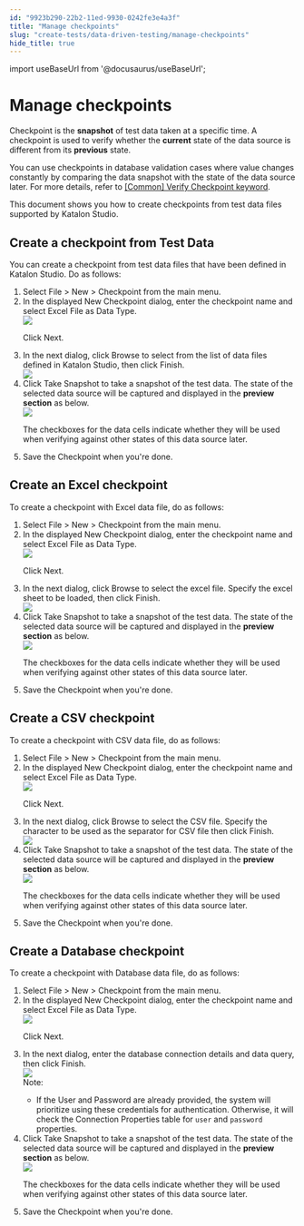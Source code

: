 ```yaml
---
id: "9923b290-22b2-11ed-9930-0242fe3e4a3f"
title: "Manage checkpoints"
slug: "create-tests/data-driven-testing/manage-checkpoints"
hide_title: true
---
```

import useBaseUrl from '@docusaurus/useBaseUrl';


# <a id="id_manage-checkpoints" class="anchor_top_offset"/><a id="ariaid-title1" class="anchor_top_offset"/>Manage checkpoints

<p xmlns="http://www.w3.org/1999/xhtml" className="p">Checkpoint is the <strong className="ph b">snapshot</strong> of test data taken at a specific time. A checkpoint is used to verify whether the <strong className="ph b">current</strong> state of the data source is different from its <strong className="ph b">previous</strong> state.</p> 
<p xmlns="http://www.w3.org/1999/xhtml" className="p">You can use checkpoints in database validation cases where value changes constantly by comparing the data snapshot with the state of the data source later. For more details, refer to <a className="xref" href="/docs/create-tests/keywords/keyword-description-in-katalon-studio/common-assertions/common-verify-checkpoint">[Common] Verify Checkpoint keyword</a>.</p> 
<p xmlns="http://www.w3.org/1999/xhtml" className="p">This document shows you how to create  checkpoints from test data files supported by <span className="ph">Katalon Studio</span>.</p> 

## <a id="task-9652" class="anchor_top_offset"/>Create a checkpoint from Test Data

<section xmlns="http://www.w3.org/1999/xhtml" className="section context">You can create a checkpoint from test data files that have been defined in <span className="ph">Katalon Studio</span>. Do as follows:</section> 
<ol xmlns="http://www.w3.org/1999/xhtml" className="ol steps"><li className="li step stepexpand"><span className="ph cmd">Select <span className="ph uicontrol">File</span> &gt; <span className="ph uicontrol">New</span> &gt;       <span className="ph uicontrol">Checkpoint</span> from the main menu.</span></li><li className="li step stepexpand"><span className="ph cmd">In the displayed <span className="ph uicontrol">New Checkpoint</span> dialog, enter the checkpoint name and select <span className="ph uicontrol">Excel File</span> as <span className="ph uicontrol">Data Type</span>.</span><div className="itemgroup info"><img className="image" width={500} src={useBaseUrl("/408d4080-f56e-11ed-878a-0242c7a41fd4.png")} /><p className="p">Click <span className="ph uicontrol">Next</span>.</p></div></li><li className="li step stepexpand"><span className="ph cmd">In the next dialog, click <span className="ph uicontrol">Browse</span> to       select from the list of data files defined in <span className="ph">Katalon Studio</span>, then click <span className="ph uicontrol">Finish</span>.</span><div className="itemgroup info"><img className="image" width={500} src={useBaseUrl("/40b95990-f56e-11ed-878a-0242c7a41fd4.png")} /></div></li><li className="li step stepexpand"><span className="ph cmd">Click <span className="ph uicontrol">Take Snapshot</span> to take a snapshot of the test data. The state of the selected data source will be captured and       displayed in the  <strong className="ph b">preview section</strong> as below.</span><div className="itemgroup info"><img className="image" width={600} src={useBaseUrl("/408466e0-f56e-11ed-878a-0242c7a41fd4.png")} /><p className="p">The checkboxes         for the data cells indicate whether they will be used when         verifying against other states of this data source later.</p></div></li><li className="li step stepexpand"><span className="ph cmd">Save the <span className="ph uicontrol">Checkpoint</span> when you're done.</span></li></ol> 

## <a id="task-4682" class="anchor_top_offset"/>Create an Excel checkpoint

<section xmlns="http://www.w3.org/1999/xhtml" className="section context">To create a checkpoint with Excel data file, do as follows:</section> 
<ol xmlns="http://www.w3.org/1999/xhtml" className="ol steps"><li className="li step stepexpand"><span className="ph cmd">Select <span className="ph uicontrol">File</span> &gt; <span className="ph uicontrol">New</span> &gt;       <span className="ph uicontrol">Checkpoint</span> from the main menu.</span></li><li className="li step stepexpand"><span className="ph cmd">In the displayed <span className="ph uicontrol">New Checkpoint</span> dialog, enter the checkpoint name and select <span className="ph uicontrol">Excel File</span> as <span className="ph uicontrol">Data Type</span>.</span><div className="itemgroup info"><img className="image" width={500} src={useBaseUrl("/4076d250-f56e-11ed-878a-0242c7a41fd4.png")} /><p className="p">Click <span className="ph uicontrol">Next</span>.</p></div></li><li className="li step stepexpand"><span className="ph cmd">In the next dialog, click <span className="ph uicontrol">Browse</span> to       select the excel file. Specify the excel sheet to be loaded,  then click <span className="ph uicontrol">Finish</span>.</span><div className="itemgroup info"><img className="image" width={500} src={useBaseUrl("/40874d10-f56e-11ed-878a-0242c7a41fd4.png")} /></div></li><li className="li step stepexpand"><span className="ph cmd">Click <span className="ph uicontrol">Take Snapshot</span> to take a snapshot of the test data. The state of the selected data source will be captured and       displayed in the <strong className="ph b">preview section</strong> as below. </span><div className="itemgroup info"><img className="image" width={600} src={useBaseUrl("/4090c2f0-f56e-11ed-878a-0242c7a41fd4.png")} /><p className="p">The checkboxes         for the data cells indicate whether they will be used when         verifying against other states of this data source later.</p></div></li><li className="li step stepexpand"><span className="ph cmd">Save the <span className="ph uicontrol">Checkpoint</span> when you're done.</span></li></ol> 

## <a id="task-9528" class="anchor_top_offset"/>Create a CSV checkpoint

<section xmlns="http://www.w3.org/1999/xhtml" className="section context">To create a checkpoint with CSV data file, do as follows:</section> 
<ol xmlns="http://www.w3.org/1999/xhtml" className="ol steps"><li className="li step stepexpand"><span className="ph cmd">Select <span className="ph uicontrol">File</span> &gt; <span className="ph uicontrol">New</span> &gt;       <span className="ph uicontrol">Checkpoint</span> from the main menu.</span></li><li className="li step stepexpand"><span className="ph cmd">In the displayed <span className="ph uicontrol">New Checkpoint</span> dialog, enter the checkpoint name and select <span className="ph uicontrol">Excel File</span> as <span className="ph uicontrol">Data Type</span>.</span><div className="itemgroup info"><img className="image" width={500} src={useBaseUrl("/4080e470-f56e-11ed-878a-0242c7a41fd4.png")} /><p className="p">Click <span className="ph uicontrol">Next</span>.</p></div></li><li className="li step stepexpand"><span className="ph cmd">In the next dialog, click <span className="ph uicontrol">Browse</span> to       select the CSV file. Specify the character to be used as the       separator for CSV file then       click <span className="ph uicontrol">Finish</span>.</span><div className="itemgroup info"><img className="image" width={500} src={useBaseUrl("/40a5d190-f56e-11ed-878a-0242c7a41fd4.png")} /></div></li><li className="li step stepexpand"><span className="ph cmd">Click <span className="ph uicontrol">Take Snapshot</span> to take a snapshot of the test data. The state of the selected data source will be captured and       displayed in the <strong className="ph b">preview section</strong> as below.</span><div className="itemgroup info"><img className="image" width={600} src={useBaseUrl("/409e3070-f56e-11ed-878a-0242c7a41fd4.png")} /><p className="p">The checkboxes         for the data cells indicate whether they will be used when         verifying against other states of this data source later.</p></div></li><li className="li step stepexpand"><span className="ph cmd">Save the <span className="ph uicontrol">Checkpoint</span> when you're done.</span></li></ol> 

## <a id="task-7780" class="anchor_top_offset"/>Create a Database checkpoint

<section xmlns="http://www.w3.org/1999/xhtml" className="section context">To create a checkpoint with Database data file, do as follows:</section> 
<ol xmlns="http://www.w3.org/1999/xhtml" className="ol steps"><li className="li step stepexpand"><span className="ph cmd">Select <span className="ph uicontrol">File</span> &gt; <span className="ph uicontrol">New</span> &gt;       <span className="ph uicontrol">Checkpoint</span> from the main menu.</span></li><li className="li step stepexpand"><span className="ph cmd">In the displayed <span className="ph uicontrol">New Checkpoint</span> dialog, enter the checkpoint name and select <span className="ph uicontrol">Excel File</span> as <span className="ph uicontrol">Data Type</span>.</span><div className="itemgroup info"><img className="image" width={500} src={useBaseUrl("/40935b00-f56e-11ed-878a-0242c7a41fd4.png")} /><p className="p">Click <span className="ph uicontrol">Next</span>.</p></div></li><li className="li step stepexpand"><span className="ph cmd">In the next dialog, enter the database connection details and data query, then click <span className="ph uicontrol">Finish</span>.</span><div className="itemgroup info"><img className="image" width={400} src={useBaseUrl("/4095f310-f56e-11ed-878a-0242c7a41fd4.png")} /><div className="note note note_note"><span className="note__title">Note:</span> <ul className="ul"><li className="li">If the <span className="ph uicontrol">User</span> and <span className="ph uicontrol">Password</span> are already provided, the system will prioritize using these credentials for authentication. Otherwise, it will check the Connection Properties table for <code className="ph codeph">user</code> and <code className="ph codeph">password</code> properties.</li></ul></div></div></li><li className="li step stepexpand"><span className="ph cmd">Click <span className="ph uicontrol">Take Snapshot</span> to take a snapshot of the test data. The state of the selected data source will be captured and       displayed in the <strong className="ph b">preview section</strong> as below. </span><div className="itemgroup info"><img className="image" width={600} src={useBaseUrl("/4089e520-f56e-11ed-878a-0242c7a41fd4.png")} /><p className="p">The checkboxes         for the data cells indicate whether they will be used when         verifying against other states of this data source later.</p></div></li><li className="li step stepexpand"><span className="ph cmd">Save the <span className="ph uicontrol">Checkpoint</span> when you're done.</span></li></ol> 
